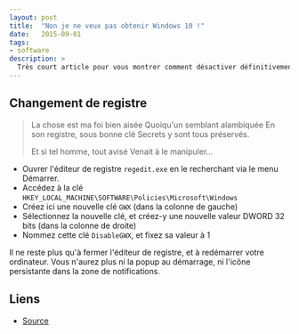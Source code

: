 ```yaml
---
layout: post
title:  "Non je ne veux pas obtenir Windows 10 !"
date:   2015-09-01
tags:
- software
description: >
  Très court article pour vous montrer comment désactiver définitivement la notification vous proposant d'obtenir "gratuitement" Windows 10.
---
```


## Changement de registre

> La chose est ma foi bien aisée
> Quoiqu'un semblant alambiquée
> En son registre, sous bonne clé
> Secrets y sont tous préservés.
>
> Et si tel homme, tout avisé
> Venait à le manipuler...

- Ouvrer l'éditeur de registre `regedit.exe` en le recherchant via le menu Démarrer.
- Accédez à la clé `HKEY_LOCAL_MACHINE\SOFTWARE\Policies\Microsoft\Windows`
- Créez ici une nouvelle clé `GWX` (dans la colonne de gauche)
- Sélectionnez la nouvelle clé, et créez-y une nouvelle valeur DWORD 32 bits (dans la colonne de droite)
- Nommez cette clé `DisableGWX`, et fixez sa valeur à 1

Il ne reste plus qu'à fermer l'éditeur de registre, et à redémarrer votre ordinateur.
Vous n'aurez plus ni la popup au démarrage, ni l'icône persistante dans la zone de notifications.

## Liens
- [Source](http://www.askvg.com/how-to-remove-get-windows-10-app-and-its-icon-from-taskbar/)